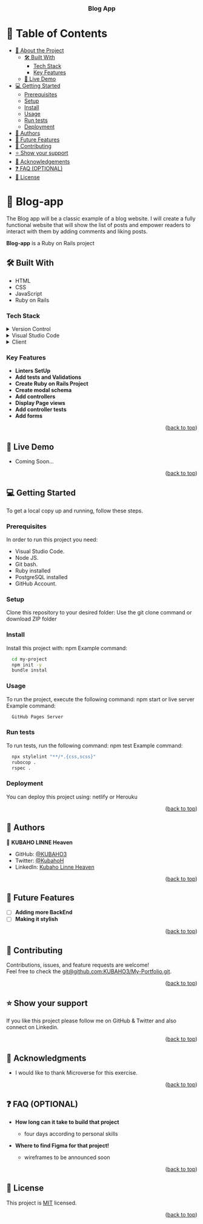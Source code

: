 <a name="readme-top"></a>

<!--
HOW TO USE:
This is an example of how you may give instructions on setting up your project locally.

Modify this file to match your project and remove sections that don't apply.

REQUIRED SECTIONS:
- Table of Contents
- About the Project
  - Built With
  - Live Demo
- Getting Started
- Authors
- Future Features
- Contributing
- Show your support
- Acknowledgements
- License

OPTIONAL SECTIONS:
- FAQ

After you're finished please remove all the comments and instructions!
-->

<div align="center">
  <!-- You are encouraged to replace this logo with your own! Otherwise you can also remove it. -->
<!--   <img src="images/icon_head.jpg" alt="logo" width="140"  height="auto" />
  <br/> -->

  <h3><b>Blog App</b></h3>

</div>

<!-- TABLE OF CONTENTS -->

# 📗 Table of Contents

- [📖 About the Project](#about-project)
  - [🛠 Built With](#built-with)
    - [Tech Stack](#tech-stack)
    - [Key Features](#key-features)
  - [🚀 Live Demo](#live-demo)
- [💻 Getting Started](#getting-started)
  - [Prerequisites](#prerequisites)
  - [Setup](#setup)
  - [Install](#install)
  - [Usage](#usage)
  - [Run tests](#run-tests)
  - [Deployment](#deployment)
- [👥 Authors](#authors)
- [🔭 Future Features](#future-features)
- [🤝 Contributing](#contributing)
- [⭐️ Show your support](#support)
- [🙏 Acknowledgements](#acknowledgements)
- [❓ FAQ (OPTIONAL)](#faq)
- [📝 License](#license)

<!-- PROJECT DESCRIPTION -->

# 📖 Blog-app <a name="about-project"></a>

The Blog app will be a classic example of a blog website. I will create a fully functional website that will show the list of posts and empower readers to interact with them by adding comments and liking posts.

**Blog-app** is a Ruby on Rails project

## :hammer_and_wrench: Built With <a name="built-with"></a>
- HTML
- CSS
- JavaScript
- Ruby on Rails
### Tech Stack <a name="tech-stack"></a>
<details>
  <summary>Version Control</summary>
  <ul>
    <li><a href="https://github.com/">Git Hub</a></li>
  </ul>
</details>
<details>
  <summary>Visual Studio Code</summary>
  <ul>
    <li><a href="https://code.visualstudio.com">Visual Studio Code</a></li>
  </ul>
</details>
<details>
  <summary>Client</summary>
  <ul>
    <li><a href="https://html.com/html5/">HTML5</a></li>
    <li><a href="https://www.css3.com/">CSS</a></li>
    <li><a href="https://developer.mozilla.org/en-US/docs/Web/JavaScript">JavaScript</a></li>
  </ul>
</details>

<!-- Features -->

### Key Features <a name="key-features"></a>

- **Linters SetUp**
- **Add tests and Validations**
- **Create Ruby on Rails Project**
- **Create modal schema**
- **Add controllers**
- **Display Page views**
- **Add controller tests**
- **Add forms**


<p align="right">(<a href="#readme-top">back to top</a>)</p>

<!-- LIVE DEMO -->

## 🚀 Live Demo <a name="live-demo"></a>

- Coming Soon...

<p align="right">(<a href="#readme-top">back to top</a>)</p>

<!-- WalkThrough Video -->

<!-- GETTING STARTED -->

## 💻 Getting Started <a name="getting-started"></a>

To get a local copy up and running, follow these steps.

### Prerequisites

In order to run this project you need:
- Visual Studio Code.
- Node JS.
- Git bash.
- Ruby installed
- PostgreSQL installed
- GitHub Account.

<!--
Example command:
```sh
 gem install rails
```
 -->
### Setup

Clone this repository to your desired folder:
Use the git clone command or download ZIP folder

<!--
Example commands:

```sh
  cd my-folder
  git clone git@github.com:KUBAHO3/Blog-app.git
```
--->
### Install
Install this project with:
npm
Example command:
```sh
  cd my-project
  npm init -y
  bundle instal
```
### Usage
To run the project, execute the following command:
npm start or live server
Example command:
```sh
  GitHub Pages Server
```
### Run tests
To run tests, run the following command:
npm test
Example command:
```sh
  npx stylelint "**/*.{css,scss}"
  rubocop .
  rspec .
```
### Deployment <a name="deployment"></a>
You can deploy this project using:
netlify or Herouku
<!-- Example:
```sh
git@github.com:KUBAHO3/Sharing-World.git
``` -->
<p align="right">(<a href="#readme-top">back to top</a>)</p>

## :busts_in_silhouette: Authors <a name="authors"></a>
:bust_in_silhouette: **KUBAHO LINNE Heaven**
- GitHub: [@KUBAHO3](https://github.com/KUBAHO3)
- Twitter: [@KubahoH](https://twitter.com/KubahoH)
- LinkedIn: [Kubaho Linne Heaven](https://www.linkedin.com/in/kubaho-linne-heaven-78ab37208/)
<p align="right">(<a href="#readme-top">back to top</a>)</p>
<!-- FUTURE FEATURES -->

## :telescope: Future Features <a name="future-features"></a><br/>
- [ ] **Adding more BackEnd**<br/>
- [ ] **Making it stylish**
<p align="right">(<a href="#readme-top">back to top</a>)</p>
<!-- CONTRIBUTING -->

## :handshake: Contributing <a name="contributing"></a>
Contributions, issues, and feature requests are welcome!<br/>
Feel free to check the [git@github.com:KUBAHO3/My-Portfolio.git](../../issues/).
<p align="right">(<a href="#readme-top">back to top</a>)</p>
<!-- SUPPORT -->

## :star:️ Show your support <a name="support"></a>
If you like this project please follow me on GitHub & Twitter and also connect on Linkedin.
<p align="right">(<a href="#readme-top">back to top</a>)</p>
<!-- ACKNOWLEDGEMENTS -->

## :pray: Acknowledgments <a name="acknowledgements"></a>
- I would like to thank Microverse for this exercise. <br>

<p align="right">(<a href="#readme-top">back to top</a>)</p>
<!-- FAQ (optional) -->

## :question: FAQ (OPTIONAL) <a name="faq"></a><br/>
- **How long can it take to build that project**

  - four days according to personal skills

- **Where to find Figma for that project!**

  - wireframes to be announced soon
<p align="right">(<a href="#readme-top">back to top</a>)</p>
<!-- LICENSE -->

## 📝 License <a name="license"></a>

This project is [MIT](./MIT.md) licensed.


<p align="right">(<a href="#readme-top">back to top</a>)</p>
